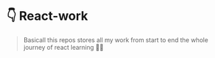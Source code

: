 # 👇 React-work #

> Basicall this repos stores all my work from start to end the whole journey of react learning 🤙🏻
      
